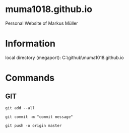 # muma1018.github.io
Personal Website of Markus Müller

# Information
local directory (megaport): C:\github\muma1018.github.io

# Commands
## GIT
```git add --all```

```git commit -m "commit message"```

```git push -o origin master```
